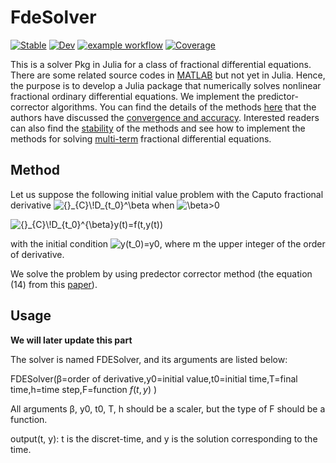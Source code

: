 # FdeSolver

[![Stable](https://img.shields.io/badge/docs-stable-blue.svg)](https://RiboRings.github.io/FdeSolver.jl/stable)
[![Dev](https://img.shields.io/badge/docs-dev-blue.svg)](https://RiboRings.github.io/FdeSolver.jl/dev)
[![example workflow](https://github.com/JuliaTurkuDataScience/FdeSolver.jl/actions/workflows/CI.yml/badge.svg?branch=build_package)](https://github.com/JuliaTurkuDataScience/FdeSolver.jl/actions/workflows/CI.yml)
[![Coverage](https://codecov.io/gh/RiboRings/FdeSolver.jl/branch/master/graph/badge.svg)](https://codecov.io/gh/RiboRings/FdeSolver.jl)

This is a solver Pkg in Julia for a class of fractional differential equations.
There are some related source codes in [MATLAB](https://www.dm.uniba.it/members/garrappa/software) but not yet in Julia. Hence, the purpose is to develop a Julia package that numerically solves nonlinear fractional ordinary differential equations.
We implement the predictor-corrector algorithms.
You can find the details of the methods [here](https://link.springer.com/article/10.1023/A:1016592219341) that the authors have discussed the [convergence and accuracy](https://link.springer.com/article/10.1023/B:NUMA.0000027736.85078.be).
Interested readers can also find the [stability](https://www.tandfonline.com/doi/full/10.1080/00207160802624331) of the methods and see how to implement the methods for solving [multi-term](https://link.springer.com/article/10.1007/s00607-003-0033-3) fractional differential equations.

## Method
Let us suppose the following initial value problem with the Caputo fractional derivative <img src="https://latex.codecogs.com/svg.image?{}_{C}\!D_{t_0}^\beta" title="{}_{C}\!D_{t_0}^\beta" /> when <img src="https://latex.codecogs.com/svg.image?\beta>0" title="\beta>0" />

<img src="https://latex.codecogs.com/svg.image?{}_{C}\!D_{t_0}^{\beta}y(t)=f(t,y(t))" title="{}_{C}\!D_{t_0}^{\beta}y(t)=f(t,y(t))" />

with the initial condition <img src="https://latex.codecogs.com/svg.image?y(t_0)=y_0,y^{(1)}(t_0)=y^{(1)}_0,...,y^{(m-1)}(t_0)=y^{(m-1)}_0" title="y(t_0)=y0" />, where m the upper integer of the order of derivative.

We solve the problem by using predector corrector method (the equation (14) from this [paper](https://www.mdpi.com/2227-7390/6/2/16#)).


## Usage
**We will later update this part**

The solver is named FDESolver, and its arguments are listed below:

FDESolver(β=order of derivative,y0=initial value,t0=initial time,T=final time,h=time step,F=function $f(t,y)$ )

All arguments β, y0, t0, T, h should be a scaler, but the type of F should be a function.

output(t, y):  t is the discret-time, and y is the solution corresponding to the time.
